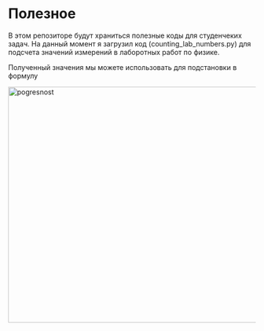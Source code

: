 # Полезное
В этом репозиторе будут храниться полезные коды для студенчеких задач. На данный момент я загрузил код (counting_lab_numbers.py) для подсчета значений измерений в лаборотных работ по физике.

Полученный значения мы можете использовать для подстановки в формулу

<div>
  <img src="https://studfile.net/html/2706/273/html_ztp6NT5FCi.nqbt/img-1lMTNi.png" title="pogresnost" alt="pogresnost" width="640" height="480"/>&nbsp;  
</div>
